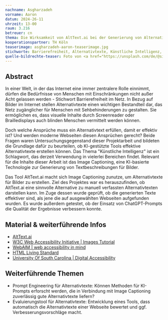 ```yaml
---
nachname: Asgharzadeh
vorname: Aaron
datum: 2024-26-11
uhrzeit: 13-00
raum: 3.216
betreuer: cn
thema: Die Wirksamkeit von AltText.ai bei der Generierung von Alternativtexten in verschiedenen Anwendungsfällen
kooperationspartner: TH Köln
teaserimage: asgharzadeh-aaron-teaserimage.jpg
stichworte: Barrierefreiheit, Alternativtexte, Künstliche Intelligenz, AltText.ai, Image Captioning
quelle-bildrechte-teaser: Foto von <a href="https://unsplash.com/de/@sigmund">Sigmund</a> auf <a href="https://unsplash.com/de/fotos/person-die-braille-schreiber-verwendet-4MoIpDcSlr4">Unsplash</a>
---
```


## Abstract

In einer Welt, in der das Internet eine immer zentralere Rolle einnimmt, dürfen die Bedürfnisse von Menschen mit Einschränkungen nicht außer Acht gelassen werden - Stichwort Barrierefreiheit im Netz. In Bezug auf Bilder im Internet stellen Alternativtexte einen wichtigen Bestandteil dar, das Netz zugänglicher für Menschen mit Sehbehinderungen zu gestalten. Sie ermöglichen es, dass visuelle Inhalte durch Screenreader oder Brailledisplays auch blinden Menschen vermittelt werden können.

Doch welche Ansprüche muss ein Alternativtext erfüllen, damit er effektiv ist? Und werden moderne Webseiten diesen Ansprüchen gerecht? Beide Fragen waren Untersuchungsgegenstand dieser Projektarbeit und bildeten die Grundlage dafür zu beurteilen, ob KI-gestützte Tools effektive Alternativtexte erstellen können. Das Thema "Künstliche Intelligenz" ist ein Schlagwort, das derzeit Verwendung in vielerlei Bereichen findet. Relevant für die Inhalte dieser Arbeit ist das Image Captioning, eine KI-basierte Technologie zur Generierung von Textbeschreibungen für Bilder.

Das Tool AltText.ai macht sich Image Captioning zunutze, um Alternativtexte für Bilder zu erstellen. Ziel des Projektes war es herauszufinden, ob AltText.ai eine sinnvolle Alternative zu manuell verfassten Alternativtexten darstellen kann. Im Zuge dessen wurde geprüft, ob die generierten Texte effektiver sind, als jene die auf ausgewählten Webseiten aufgefunden wurden. Es wurde außerdem getestet, ob der Einsatz von ChatGPT-Prompts die Qualität der Ergebnisse verbessern konnte.

## Material & weiterführende Infos

- [AltText.ai](https://alttext.ai/)
- [W3C Web Accessibility Initiative | Images Tutorial](https://www.w3.org/WAI/tutorials/images/)
- [WebAIM | web accessibility in mind](https://webaim.org/techniques/alttext/)
- [HTML Living Standard](https://html.spec.whatwg.org/multipage/images.html#alt)
- [University Of South Carolina | Digital Accessibility](https://sc.edu/about/offices_and_divisions/digital-accessibility/toolbox/best_practices/alternative_text/)

## Weiterführende Themen

- Prompt Engineering für Alternativtexte: Können Methoden für KI-Prompts erforscht werden, die in Verbindung mit Image Captioning zuverlässig gute Alternativtexte liefern?
- Evaluierungstool für Alternativtexte: Entwicklung eines Tools, dass automatisch die Alternativtexte einer Webseite bewertet und ggf. Verbesserungsvorschläge macht.
